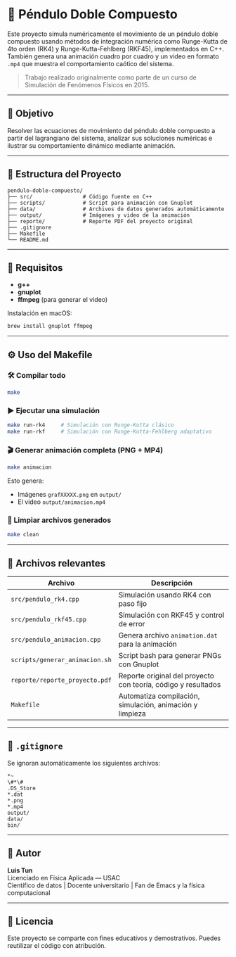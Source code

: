# 🎢 Péndulo Doble Compuesto

Este proyecto simula numéricamente el movimiento de un péndulo doble compuesto usando métodos de integración numérica como Runge-Kutta de 4to orden (RK4) y Runge-Kutta-Fehlberg (RKF45), implementados en C++. También genera una animación cuadro por cuadro y un video en formato `.mp4` que muestra el comportamiento caótico del sistema.

> Trabajo realizado originalmente como parte de un curso de Simulación de Fenómenos Físicos en 2015.

---

## 🎯 Objetivo

Resolver las ecuaciones de movimiento del péndulo doble compuesto a partir del lagrangiano del sistema, analizar sus soluciones numéricas e ilustrar su comportamiento dinámico mediante animación.

---

## 📁 Estructura del Proyecto

```plaintext
pendulo-doble-compuesto/
├── src/                # Código fuente en C++
├── scripts/            # Script para animación con Gnuplot
├── data/               # Archivos de datos generados automáticamente
├── output/             # Imágenes y video de la animación
├── reporte/            # Reporte PDF del proyecto original
├── .gitignore
├── Makefile
└── README.md
```

---

## 🔧 Requisitos

- **g++**
- **gnuplot**
- **ffmpeg** (para generar el video)

Instalación en macOS:

```bash
brew install gnuplot ffmpeg
```

---

## ⚙️ Uso del Makefile

### 🛠️ Compilar todo

```bash
make
```

### ▶️ Ejecutar una simulación

```bash
make run-rk4     # Simulación con Runge-Kutta clásico
make run-rkf     # Simulación con Runge-Kutta-Fehlberg adaptativo
```

### 🎬 Generar animación completa (PNG + MP4)

```bash
make animacion
```

Esto genera:
- Imágenes `grafXXXXX.png` en `output/`
- El video `output/animacion.mp4`

### 🧹 Limpiar archivos generados

```bash
make clean
```

---

## 📂 Archivos relevantes

| Archivo                        | Descripción                                                                 |
|-------------------------------|-----------------------------------------------------------------------------|
| `src/pendulo_rk4.cpp`         | Simulación usando RK4 con paso fijo                                        |
| `src/pendulo_rkf45.cpp`       | Simulación con RKF45 y control de error                                    |
| `src/pendulo_animacion.cpp`   | Genera archivo `animation.dat` para la animación                           |
| `scripts/generar_animacion.sh`| Script bash para generar PNGs con Gnuplot                                  |
| `reporte/reporte_proyecto.pdf`| Reporte original del proyecto con teoría, código y resultados              |
| `Makefile`                    | Automatiza compilación, simulación, animación y limpieza                   |

---

## 🧼 `.gitignore`

Se ignoran automáticamente los siguientes archivos:

```gitignore
*~
\#*\#
.DS_Store
*.dat
*.png
*.mp4
output/
data/
bin/
```

---

## 👤 Autor

**Luis Tun**  
Licenciado en Física Aplicada — USAC  
Científico de datos | Docente universitario | Fan de Emacs y la física computacional

---

## 📜 Licencia

Este proyecto se comparte con fines educativos y demostrativos. Puedes reutilizar el código con atribución.
